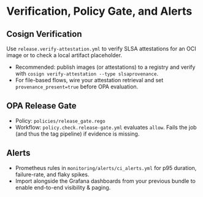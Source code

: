 # Verification, Policy Gate, and Alerts

## Cosign Verification
Use `release.verify-attestation.yml` to verify SLSA attestations for an OCI image or to check a local artifact placeholder.
- Recommended: publish images (or attestations) to a registry and verify with `cosign verify-attestation --type slsaprovenance`.
- For file-based flows, wire your attestation retrieval and set `provenance_present=true` before OPA evaluation.

## OPA Release Gate
- Policy: `policies/release_gate.rego`
- Workflow: `policy.check.release-gate.yml` evaluates `allow`. Fails the job (and thus the tag pipeline) if evidence is missing.

## Alerts
- Prometheus rules in `monitoring/alerts/ci_alerts.yml` for p95 duration, failure-rate, and flaky spikes.
- Import alongside the Grafana dashboards from your previous bundle to enable end-to-end visibility & paging.
